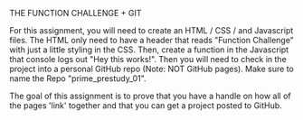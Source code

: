 THE FUNCTION CHALLENGE + GIT

For this assignment, you will need to create an HTML / CSS / and Javascript files. The HTML only need to have a header that reads "Function Challenge" with just a little styling in the CSS. Then, create a function in the Javascript that console logs out "Hey this works!". Then you will need to check in the project into a personal GitHub repo (Note: NOT GitHub pages). Make sure to name the Repo "prime_prestudy_01".

The goal of this assignment is to prove that you have a handle on how all of the pages 'link' together and that you can get a project posted to GitHub.
